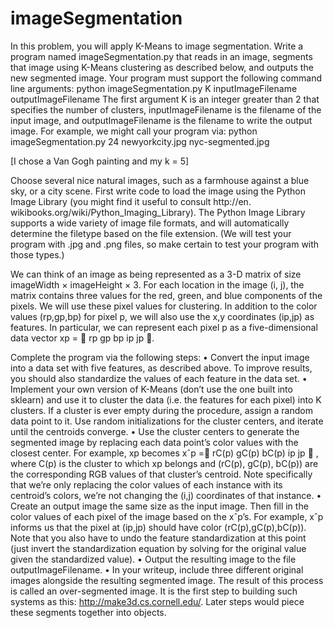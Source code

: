 # imageSegmentation

In this problem, you will apply K-Means to image segmentation. Write a program named imageSegmentation.py that reads in an image, segments that image using K-Means clustering as described below, and outputs the new segmented image. Your program must support the following command line arguments:
           python imageSegmentation.py K inputImageFilename outputImageFilename
The first argument K is an integer greater than 2 that specifies the number of clusters, inputImageFilename is the filename of the input image, and outputImageFilename is the filename to write the output image. For example, we might call your program via:
           python imageSegmentation.py 24 newyorkcity.jpg nyc-segmented.jpg
           
           
[I chose a Van Gogh painting and my k = 5]

Choose several nice natural images, such as a farmhouse against a blue sky, or a city scene. First write code to load the image using the Python Image Library (you might find it useful to consult http://en. wikibooks.org/wiki/Python_Imaging_Library). The Python Image Library supports a wide variety of image file formats, and will automatically determine the filetype based on the file extension. (We will test your program with .jpg and .png files, so make certain to test your program with those types.)

We can think of an image as being represented as a 3-D matrix of size imageWidth × imageHeight × 3. For each location in the image (i, j), the matrix contains three values for the red, green, and blue components of the pixels. We will use these pixel values for clustering. In addition to the color values (rp,gp,bp) for pixel p, we will also use the x,y coordinates (ip,jp) as features. In particular, we can represent each pixel p as a five-dimensional data vector xp = 􏰄 rp gp bp ip jp 􏰅.

Complete the program via the following steps:
• Convert the input image into a data set with five features, as described above. To improve results, you should also standardize the values of each feature in the data set.
• Implement your own version of K-Means (don’t use the one built into sklearn) and use it to cluster the data (i.e. the features for each pixel) into K clusters. If a cluster is ever empty during the procedure, assign a random data point to it. Use random initializations for the cluster centers, and iterate until the centroids converge.
• Use the cluster centers to generate the segmented image by replacing each data point’s color values with the closest center. For example, xp becomes
xˆp =􏰄 rC(p) gC(p) bC(p) ip jp 􏰅 ,
where C(p) is the cluster to which xp belongs and (rC(p), gC(p), bC(p)) are the corresponding RGB values of that cluster’s centroid. Note specifically that we’re only replacing the color values of each instance
with its centroid’s colors, we’re not changing the (i,j) coordinates of that instance.
• Create an output image the same size as the input image. Then fill in the color values of each pixel of the image based on the xˆp’s. For example, xˆp informs us that the pixel at (ip,jp) should have color (rC(p),gC(p),bC(p)). Note that you also have to undo the feature standardization at this point (just invert the standardization equation by solving for the original value given the standardized value).
• Output the resulting image to the file outputImageFilename.
• In your writeup, include three different original images alongside the resulting segmented image.
The result of this process is called an over-segmented image. It is the first step to building such systems as
this: http://make3d.cs.cornell.edu/. Later steps would piece these segments together into objects.
